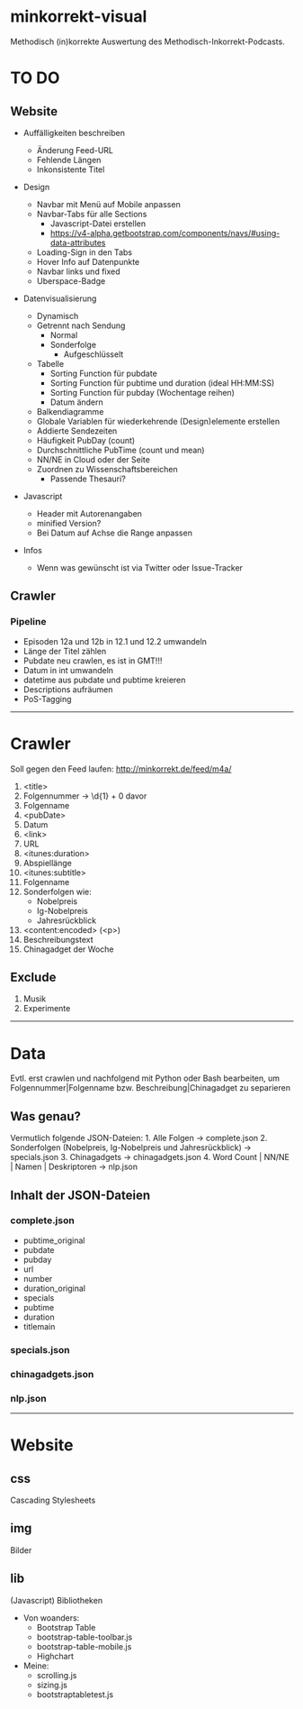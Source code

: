 # minkorrekt-visual

Methodisch (in)korrekte Auswertung des Methodisch-Inkorrekt-Podcasts.

# TO DO

## Website

-   Auffälligkeiten beschreiben

    -   Änderung Feed-URL
    -   Fehlende Längen
    -   Inkonsistente Titel


-   Design
    -   Navbar mit Menü auf Mobile anpassen
    -   Navbar-Tabs für alle Sections
        -   Javascript-Datei erstellen
        -   <https://v4-alpha.getbootstrap.com/components/navs/#using-data-attributes>
    -   Loading-Sign in den Tabs
    -   Hover Info auf Datenpunkte
    -   Navbar links und fixed
    -   Uberspace-Badge


-   Datenvisualisierung
    -   Dynamisch
    -   Getrennt nach Sendung
        -   Normal
        -   Sonderfolge
            -   Aufgeschlüsselt
    -   Tabelle
        -   Sorting Function für pubdate
        -   Sorting Function für pubtime und duration (ideal HH:MM:SS)
        -   Sorting Function für pubday (Wochentage reihen)
        -   Datum ändern
    -   Balkendiagramme
    -   Globale Variablen für wiederkehrende (Design)elemente erstellen
    -   Addierte Sendezeiten
    -   Häufigkeit PubDay (count)
    -   Durchschnittliche PubTime (count und mean)
    -   NN/NE in Cloud oder der Seite
    -   Zuordnen zu Wissenschaftsbereichen
        -   Passende Thesauri?


-   Javascript
    -   Header mit Autorenangaben
    -   minified Version?
    -   Bei Datum auf Achse die Range anpassen


-   Infos
    -   Wenn was gewünscht ist via Twitter oder Issue-Tracker

## Crawler

### Pipeline

-   Episoden 12a und 12b in 12.1 und 12.2 umwandeln
-   Länge der Titel zählen
-   Pubdate neu crawlen, es ist in GMT!!!
-   Datum in int umwandeln
-   datetime aus pubdate und pubtime kreieren
-   Descriptions aufräumen
-   PoS-Tagging

* * *

# Crawler

Soll gegen den Feed laufen: <http://minkorrekt.de/feed/m4a/>

1.  &lt;title>
2.  Folgennummer -> \\d{1} + 0 davor
3.  Folgenname
4.  &lt;pubDate>
5.  Datum
6.  &lt;link>
7.  URL
8.  &lt;itunes:duration>
9.  Abspiellänge
10. &lt;itunes:subtitle>
11. Folgenname
12. Sonderfolgen wie:
    -   Nobelpreis
    -   Ig-Nobelpreis
    -   Jahresrückblick
13. &lt;content:encoded> (&lt;p>)
14. Beschreibungstext
15. Chinagadget der Woche

## Exclude

1.  Musik
2.  Experimente

* * *

# Data

Evtl. erst crawlen und nachfolgend mit Python oder Bash bearbeiten, um Folgennummer|Folgenname bzw. Beschreibung|Chinagadget zu separieren

## Was genau?

Vermutlich folgende JSON-Dateien:
1\.  Alle Folgen -> complete.json
2\.  Sonderfolgen (Nobelpreis, Ig-Nobelpreis und Jahresrückblick) -> specials.json
3\.  Chinagadgets -> chinagadgets.json
4\.  Word Count | NN/NE | Namen | Deskriptoren -> nlp.json

## Inhalt der JSON-Dateien

### complete.json

-   pubtime_original
-   pubdate
-   pubday
-   url
-   number
-   duration_original
-   specials
-   pubtime
-   duration
-   titlemain

### specials.json

### chinagadgets.json

### nlp.json

* * *

# Website

## css

Cascading Stylesheets

## img

Bilder

## lib

(Javascript) Bibliotheken

-   Von woanders:
    -   Bootstrap Table
    -   bootstrap-table-toolbar.js
    -   bootstrap-table-mobile.js
    -   Highchart
-   Meine:
    -   scrolling.js
    -   sizing.js
    -   bootstraptabletest.js
